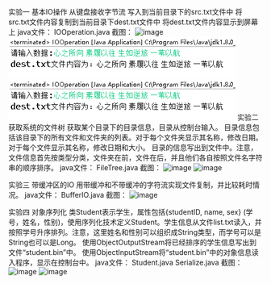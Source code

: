 
实验一 基本IO操作
从键盘接收字节流
写入到当前目录下的src.txt文件中
将src.txt文件内容复制到当前目录下dest.txt文件中
将dest.txt文件内容显示到屏幕上
java文件：
IOOperation.java
截图：
![image](https://github.com/ZQD5L/Java/raw/master/1.1.png)
![image](https://github.com/ZQD5L/Java/raw/master/Experiment_IO/imgs/1.1.png)
![image](https://github.com/ZQD5L/Java/blob/master/Experiment_IO/1.1.png)
实验二 获取系统的文件树
获取某个目录下的目录信息，目录从控制台输入。
目录信息包括该目录下的所有文件和文件夹的列表。对于每个文件夹显示其名称，修改日期。对于每个文件显示其名称，修改日期和大小。
目录的信息写出到文件中。注意，文件信息首先按类型分类，文件夹在前，文件在后，并且他们各自按照文件名字符串的顺序排序。
java文件：
FileTree.java
截图：
![image](https://github.com/ZQD5L/Java/raw/master/imgs/2.1.png)
![image](https://github.com/ZQD5L/Java/raw/master/imgs/2.2.png)

实验三 带缓冲区的IO
用带缓冲和不带缓冲的字符流实现文件复制，并比较耗时情况。
java文件：
BufferIO.java
截图：
![image](https://github.com/ZQD5L/Java/raw/master/imgs/3.1.png)

实验四 对象序列化
类Student表示学生，属性包括{studentID, name, sex} (学号，姓名，性别)，使用序列化技术定义Student。学生信息从文件list.txt读入，并按照学号升序排列。注意，这里姓名和性别可以组织成String类型，而学号可以是String也可以是Long。
使用ObjectOutputStream将已经排序的学生信息写出到文件“student.bin”中。
使用ObjectInputStream将“student.bin”中的对象信息读入程序，显示在控制台中。
java文件：
Student.java
Serialize.java
截图：
![image](https://github.com/ZQD5L/Java/raw/master/imgs/4.1.png)
![image](https://github.com/ZQD5L/Java/raw/master/imgs/4.2.png)
